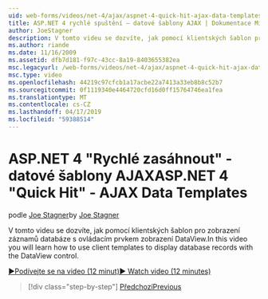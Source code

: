 ```yaml
---
uid: web-forms/videos/net-4/ajax/aspnet-4-quick-hit-ajax-data-templates
title: ASP.NET 4 rychlé spuštění – datové šablony AJAX | Dokumentace Microsoftu
author: JoeStagner
description: V tomto videu se dozvíte, jak pomocí klientských šablon pro zobrazení záznamů databáze s ovládacím prvkem zobrazení DataView.
ms.author: riande
ms.date: 11/16/2009
ms.assetid: dfb7d181-f97c-43cc-8a19-8403655382ea
msc.legacyurl: /web-forms/videos/net-4/ajax/aspnet-4-quick-hit-ajax-data-templates
msc.type: video
ms.openlocfilehash: 44219c97cfcb1a17acbe22a7413a33eb8b8c52b7
ms.sourcegitcommit: 0f1119340e4464720cfd16d0ff15764746ea1fea
ms.translationtype: MT
ms.contentlocale: cs-CZ
ms.lasthandoff: 04/17/2019
ms.locfileid: "59388514"
---
```

# <a name="aspnet-4-quick-hit---ajax-data-templates"></a><span data-ttu-id="22a18-103">ASP.NET 4 "Rychlé zasáhnout" - datové šablony AJAX</span><span class="sxs-lookup"><span data-stu-id="22a18-103">ASP.NET 4 "Quick Hit" - AJAX Data Templates</span></span>

<span data-ttu-id="22a18-104">podle [Joe Stagner](https://github.com/JoeStagner)</span><span class="sxs-lookup"><span data-stu-id="22a18-104">by [Joe Stagner](https://github.com/JoeStagner)</span></span>

<span data-ttu-id="22a18-105">V tomto videu se dozvíte, jak pomocí klientských šablon pro zobrazení záznamů databáze s ovládacím prvkem zobrazení DataView.</span><span class="sxs-lookup"><span data-stu-id="22a18-105">In this video you will learn how to use client templates to display database records with the DataView control.</span></span> 

[<span data-ttu-id="22a18-106">&#9654;Podívejte se na video (12 minut)</span><span class="sxs-lookup"><span data-stu-id="22a18-106">&#9654; Watch video (12 minutes)</span></span>](https://channel9.msdn.com/Blogs/ASP-NET-Site-Videos/aspnet-4-quick-hit-ajax-data-templates)

> [!div class="step-by-step"]
> [<span data-ttu-id="22a18-107">Předchozí</span><span class="sxs-lookup"><span data-stu-id="22a18-107">Previous</span></span>](aspnet-4-quick-hit-jquery-syntax-for-microsoft-ajax.md)
